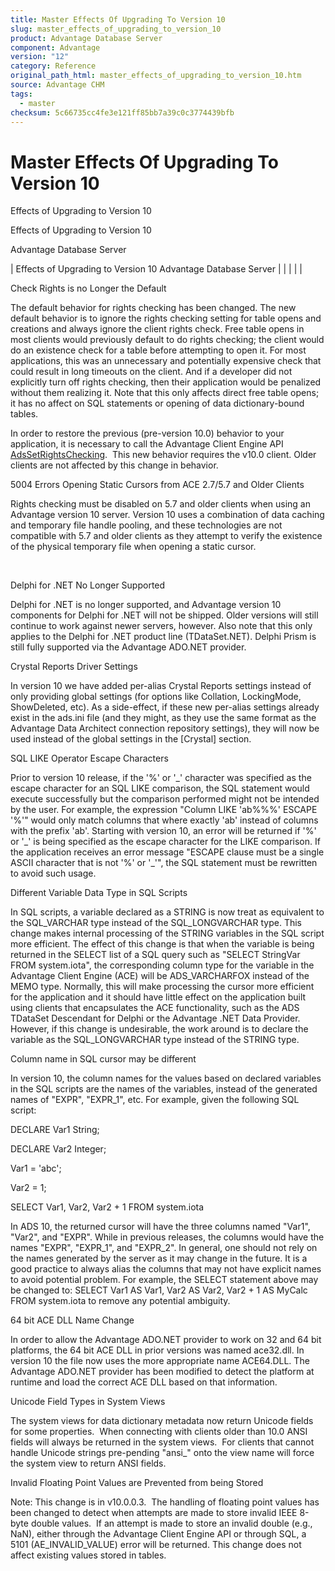 ```yaml
---
title: Master Effects Of Upgrading To Version 10
slug: master_effects_of_upgrading_to_version_10
product: Advantage Database Server
component: Advantage
version: "12"
category: Reference
original_path_html: master_effects_of_upgrading_to_version_10.htm
source: Advantage CHM
tags:
  - master
checksum: 5c66735cc4fe3e121ff85bb7a39c0c3774439bfb
---
```


# Master Effects Of Upgrading To Version 10

Effects of Upgrading to Version 10

Effects of Upgrading to Version 10

Advantage Database Server

| Effects of Upgrading to Version 10  Advantage Database Server |  |  |  |  |

Check Rights is no Longer the Default

The default behavior for rights checking has been changed. The new default behavior is to ignore the rights checking setting for table opens and creations and always ignore the client rights check. Free table opens in most clients would previously default to do rights checking; the client would do an existence check for a table before attempting to open it. For most applications, this was an unnecessary and potentially expensive check that could result in long timeouts on the client. And if a developer did not explicitly turn off rights checking, then their application would be penalized without them realizing it. Note that this only affects direct free table opens; it has no affect on SQL statements or opening of data dictionary-bound tables.

In order to restore the previous (pre-version 10.0) behavior to your application, it is necessary to call the Advantage Client Engine API [AdsSetRightsChecking](ace_adssetrightschecking.md).  This new behavior requires the v10.0 client. Older clients are not affected by this change in behavior.

5004 Errors Opening Static Cursors from ACE 2.7/5.7 and Older Clients

Rights checking must be disabled on 5.7 and older clients when using an Advantage version 10 server. Version 10 uses a combination of data caching and temporary file handle pooling, and these technologies are not compatible with 5.7 and older clients as they attempt to verify the existence of the physical temporary file when opening a static cursor.

 

Delphi for .NET No Longer Supported

Delphi for .NET is no longer supported, and Advantage version 10 components for Delphi for .NET will not be shipped. Older versions will still continue to work against newer servers, however. Also note that this only applies to the Delphi for .NET product line (TDataSet.NET). Delphi Prism is still fully supported via the Advantage ADO.NET provider.

Crystal Reports Driver Settings

In version 10 we have added per-alias Crystal Reports settings instead of only providing global settings (for options like Collation, LockingMode, ShowDeleted, etc). As a side-effect, if these new per-alias settings already exist in the ads.ini file (and they might, as they use the same format as the Advantage Data Architect connection repository settings), they will now be used instead of the global settings in the [Crystal] section.

SQL LIKE Operator Escape Characters

Prior to version 10 release, if the '%' or '\_' character was specified as the escape character for an SQL LIKE comparison, the SQL statement would execute successfully but the comparison performed might not be intended by the user. For example, the expression "Column LIKE 'ab%%%' ESCAPE '%'" would only match columns that where exactly 'ab' instead of columns with the prefix 'ab'. Starting with version 10, an error will be returned if '%' or '\_' is being specified as the escape character for the LIKE comparison. If the application receives an error message "ESCAPE clause must be a single ASCII character that is not '%' or '\_'", the SQL statement must be rewritten to avoid such usage.

Different Variable Data Type in SQL Scripts

In SQL scripts, a variable declared as a STRING is now treat as equivalent to the SQL\_VARCHAR type instead of the SQL\_LONGVARCHAR type. This change makes internal processing of the STRING variables in the SQL script more efficient. The effect of this change is that when the variable is being returned in the SELECT list of a SQL query such as "SELECT StringVar FROM system.iota", the corresponding column type for the variable in the Advantage Client Engine (ACE) will be ADS\_VARCHARFOX instead of the MEMO type. Normally, this will make processing the cursor more efficient for the application and it should have little effect on the application built using clients that encapsulates the ACE functionality, such as the ADS TDataSet Descendant for Delphi or the Advantage .NET Data Provider. However, if this change is undesirable, the work around is to declare the variable as the SQL\_LONGVARCHAR type instead of the STRING type.

Column name in SQL cursor may be different

In version 10, the column names for the values based on declared variables in the SQL scripts are the names of the variables, instead of the generated names of "EXPR", "EXPR\_1", etc. For example, given the following SQL script:

DECLARE Var1 String;

DECLARE Var2 Integer;

Var1 = 'abc';

Var2 = 1;

SELECT Var1, Var2, Var2 + 1 FROM system.iota

In ADS 10, the returned cursor will have the three columns named "Var1", "Var2", and "EXPR". While in previous releases, the columns would have the names "EXPR", "EXPR\_1", and "EXPR\_2". In general, one should not rely on the names generated by the server as it may change in the future. It is a good practice to always alias the columns that may not have explicit names to avoid potential problem. For example, the SELECT statement above may be changed to: SELECT Var1 AS Var1, Var2 AS Var2, Var2 + 1 AS MyCalc FROM system.iota to remove any potential ambiguity.

64 bit ACE DLL Name Change

In order to allow the Advantage ADO.NET provider to work on 32 and 64 bit platforms, the 64 bit ACE DLL in prior versions was named ace32.dll. In version 10 the file now uses the more appropriate name ACE64.DLL. The Advantage ADO.NET provider has been modified to detect the platform at runtime and load the correct ACE DLL based on that information.

Unicode Field Types in System Views

The system views for data dictionary metadata now return Unicode fields for some properties.  When connecting with clients older than 10.0 ANSI fields will always be returned in the system views.  For clients that cannot handle Unicode strings pre-pending "ansi\_" onto the view name will force the system view to return ANSI fields.

Invalid Floating Point Values are Prevented from being Stored

Note: This change is in v10.0.0.3.  The handling of floating point values has been changed to detect when attempts are made to store invalid IEEE 8-byte double values.  If an attempt is made to store an invalid double (e.g., NaN), either through the Advantage Client Engine API or through SQL, a 5101 (AE\_INVALID\_VALUE) error will be returned. This change does not affect existing values stored in tables.
